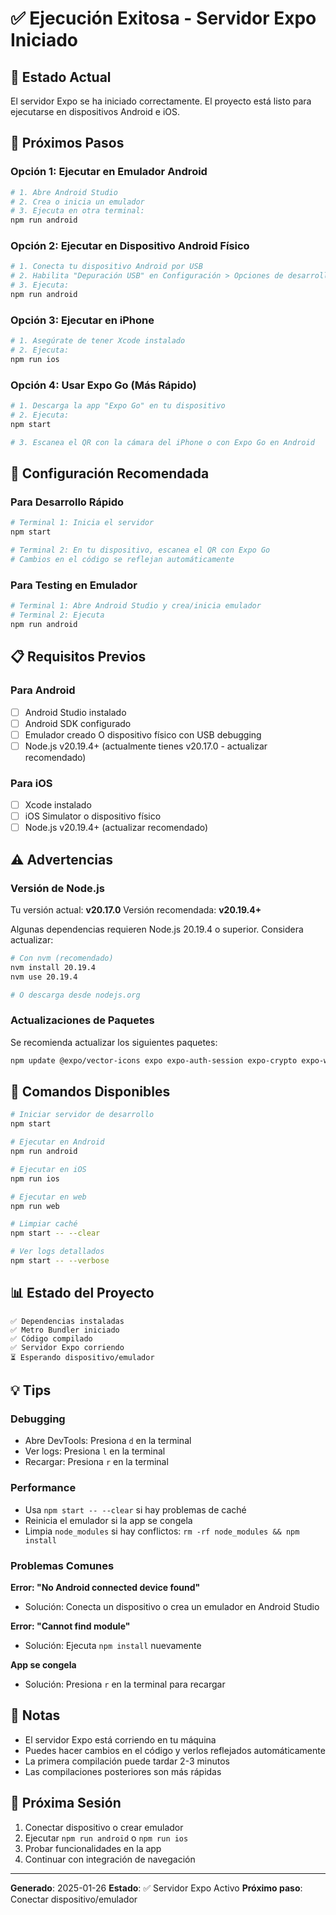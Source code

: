# ✅ Ejecución Exitosa - Servidor Expo Iniciado

## 🎉 Estado Actual

El servidor Expo se ha iniciado correctamente. El proyecto está listo para ejecutarse en dispositivos Android e iOS.

## 📱 Próximos Pasos

### Opción 1: Ejecutar en Emulador Android
```bash
# 1. Abre Android Studio
# 2. Crea o inicia un emulador
# 3. Ejecuta en otra terminal:
npm run android
```

### Opción 2: Ejecutar en Dispositivo Android Físico
```bash
# 1. Conecta tu dispositivo Android por USB
# 2. Habilita "Depuración USB" en Configuración > Opciones de desarrollador
# 3. Ejecuta:
npm run android
```

### Opción 3: Ejecutar en iPhone
```bash
# 1. Asegúrate de tener Xcode instalado
# 2. Ejecuta:
npm run ios
```

### Opción 4: Usar Expo Go (Más Rápido)
```bash
# 1. Descarga la app "Expo Go" en tu dispositivo
# 2. Ejecuta:
npm start

# 3. Escanea el QR con la cámara del iPhone o con Expo Go en Android
```

## 🔧 Configuración Recomendada

### Para Desarrollo Rápido
```bash
# Terminal 1: Inicia el servidor
npm start

# Terminal 2: En tu dispositivo, escanea el QR con Expo Go
# Cambios en el código se reflejan automáticamente
```

### Para Testing en Emulador
```bash
# Terminal 1: Abre Android Studio y crea/inicia emulador
# Terminal 2: Ejecuta
npm run android
```

## 📋 Requisitos Previos

### Para Android
- [ ] Android Studio instalado
- [ ] Android SDK configurado
- [ ] Emulador creado O dispositivo físico con USB debugging
- [ ] Node.js v20.19.4+ (actualmente tienes v20.17.0 - actualizar recomendado)

### Para iOS
- [ ] Xcode instalado
- [ ] iOS Simulator o dispositivo físico
- [ ] Node.js v20.19.4+ (actualizar recomendado)

## ⚠️ Advertencias

### Versión de Node.js
Tu versión actual: **v20.17.0**
Versión recomendada: **v20.19.4+**

Algunas dependencias requieren Node.js 20.19.4 o superior. Considera actualizar:
```bash
# Con nvm (recomendado)
nvm install 20.19.4
nvm use 20.19.4

# O descarga desde nodejs.org
```

### Actualizaciones de Paquetes
Se recomienda actualizar los siguientes paquetes:
```bash
npm update @expo/vector-icons expo expo-auth-session expo-crypto expo-web-browser react-native
```

## 🚀 Comandos Disponibles

```bash
# Iniciar servidor de desarrollo
npm start

# Ejecutar en Android
npm run android

# Ejecutar en iOS
npm run ios

# Ejecutar en web
npm run web

# Limpiar caché
npm start -- --clear

# Ver logs detallados
npm start -- --verbose
```

## 📊 Estado del Proyecto

```
✅ Dependencias instaladas
✅ Metro Bundler iniciado
✅ Código compilado
✅ Servidor Expo corriendo
⏳ Esperando dispositivo/emulador
```

## 💡 Tips

### Debugging
- Abre DevTools: Presiona `d` en la terminal
- Ver logs: Presiona `l` en la terminal
- Recargar: Presiona `r` en la terminal

### Performance
- Usa `npm start -- --clear` si hay problemas de caché
- Reinicia el emulador si la app se congela
- Limpia `node_modules` si hay conflictos: `rm -rf node_modules && npm install`

### Problemas Comunes

**Error: "No Android connected device found"**
- Solución: Conecta un dispositivo o crea un emulador en Android Studio

**Error: "Cannot find module"**
- Solución: Ejecuta `npm install` nuevamente

**App se congela**
- Solución: Presiona `r` en la terminal para recargar

## 📝 Notas

- El servidor Expo está corriendo en tu máquina
- Puedes hacer cambios en el código y verlos reflejados automáticamente
- La primera compilación puede tardar 2-3 minutos
- Las compilaciones posteriores son más rápidas

## 🎯 Próxima Sesión

1. Conectar dispositivo o crear emulador
2. Ejecutar `npm run android` o `npm run ios`
3. Probar funcionalidades en la app
4. Continuar con integración de navegación

---

**Generado**: 2025-01-26
**Estado**: ✅ Servidor Expo Activo
**Próximo paso**: Conectar dispositivo/emulador
